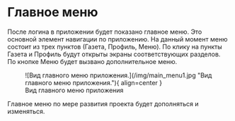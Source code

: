 # Главное меню

После логина в приложении будет показано главное меню. Это основной элемент навигации по приложению. На данный момент
меню состоит из трех пунктов (Газета, Профиль, Меню). По клику на пункты Газета и Профиль будут открыты экраны
соответствующих разделов. По кнопке Меню будет вызвано дополнительное меню.

<figure markdown="span">
![Вид главного меню приложения.](/img/main_menu1.jpg "Вид главного меню приложения."){ align=center }
  <figcaption>Вид главного меню приложения</figcaption>
</figure>

Главное меню по мере развития проекта будет дополняться и изменяться.